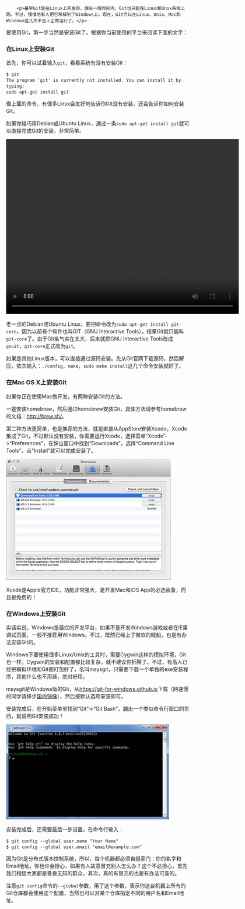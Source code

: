 ﻿
        <p>最早Git是在Linux上开发的，很长一段时间内，Git也只能在Linux和Unix系统上跑。不过，慢慢地有人把它移植到了Windows上。现在，Git可以在Linux、Unix、Mac和Windows这几大平台上正常运行了。</p>
<p>要使用Git，第一步当然是安装Git了。根据你当前使用的平台来阅读下面的文字：</p>
<h3 id="-linux-git">在Linux上安装Git</h3>
<p>首先，你可以试着输入<code>git</code>，看看系统有没有安装Git：</p>
<pre><code>$ git
The program &#39;git&#39; is currently not installed. You can install it by typing:
sudo apt-get install git
</code></pre><p>像上面的命令，有很多Linux会友好地告诉你Git没有安装，还会告诉你如何安装Git。</p>
<p>如果你碰巧用Debian或Ubuntu Linux，通过一条<code>sudo apt-get install git</code>就可以直接完成Git的安装，非常简单。</p>
<video width="638" height="478" controls>
<source src="http://michaelliao.gitcafe.io/video/git-apt-install.mp4">
<source src="http://github.liaoxuefeng.com/sinaweibopy/video/git-apt-install.mp4">
</video>

<p>老一点的Debian或Ubuntu Linux，要把命令改为<code>sudo apt-get install git-core</code>，因为以前有个软件也叫GIT（GNU Interactive Tools），结果Git就只能叫<code>git-core</code>了。由于Git名气实在太大，后来就把GNU Interactive Tools改成<code>gnuit</code>，<code>git-core</code>正式改为<code>git</code>。</p>
<p>如果是其他Linux版本，可以直接通过源码安装。先从Git官网下载源码，然后解压，依次输入：<code>./config</code>，<code>make</code>，<code>sudo make install</code>这几个命令安装就好了。</p>
<h3 id="-mac-os-x-git">在Mac OS X上安装Git</h3>
<p>如果你正在使用Mac做开发，有两种安装Git的方法。</p>
<p>一是安装homebrew，然后通过homebrew安装Git，具体方法请参考homebrew的文档：<a href="http://brew.sh/">http://brew.sh/</a>。</p>
<p>第二种方法更简单，也是推荐的方法，就是直接从AppStore安装Xcode，Xcode集成了Git，不过默认没有安装，你需要运行Xcode，选择菜单“Xcode”-&gt;“Preferences”，在弹出窗口中找到“Downloads”，选择“Command Line Tools”，点“Install”就可以完成安装了。</p>
<p><img src="../files/attachments/001384907061183ba2a452af9de4a8a8640339239bc3e5e000/0.jpg" alt="install-git-by-xcode"></p>
<p>Xcode是Apple官方IDE，功能非常强大，是开发Mac和iOS App的必选装备，而且是免费的！</p>
<h3 id="-windows-git">在Windows上安装Git</h3>
<p>实话实说，Windows是最烂的开发平台，如果不是开发Windows游戏或者在IE里调试页面，一般不推荐用Windows。不过，既然已经上了微软的贼船，也是有办法安装Git的。</p>
<p>Windows下要使用很多Linux/Unix的工具时，需要Cygwin这样的模拟环境，Git也一样。Cygwin的安装和配置都比较复杂，就不建议你折腾了。不过，有高人已经把模拟环境和Git都打包好了，名叫msysgit，只需要下载一个单独的exe安装程序，其他什么也不用装，绝对好用。</p>
<p>msysgit是Windows版的Git，从<a href="https://git-for-windows.github.io">https://git-for-windows.github.io</a>下载（网速慢的同学请移步<a href="https://pan.baidu.com/s/1kU5OCOB#list/path=%2Fpub%2Fgit">国内镜像</a>），然后按默认选项安装即可。</p>
<p>安装完成后，在开始菜单里找到“Git”-&gt;“Git Bash”，蹦出一个类似命令行窗口的东西，就说明Git安装成功！</p>
<p><img src="../files/attachments/001384907073134ef6feff559cf4ce3a2c5c588d2831c0a000/0.jpg" alt="install-git-on-windows"></p>
<p>安装完成后，还需要最后一步设置，在命令行输入：</p>
<pre><code>$ git config --global user.name &quot;Your Name&quot;
$ git config --global user.email &quot;email@example.com&quot;
</code></pre><p>因为Git是分布式版本控制系统，所以，每个机器都必须自报家门：你的名字和Email地址。你也许会担心，如果有人故意冒充别人怎么办？这个不必担心，首先我们相信大家都是善良无知的群众，其次，真的有冒充的也是有办法可查的。</p>
<p>注意<code>git config</code>命令的<code>--global</code>参数，用了这个参数，表示你这台机器上所有的Git仓库都会使用这个配置，当然也可以对某个仓库指定不同的用户名和Email地址。</p>

    